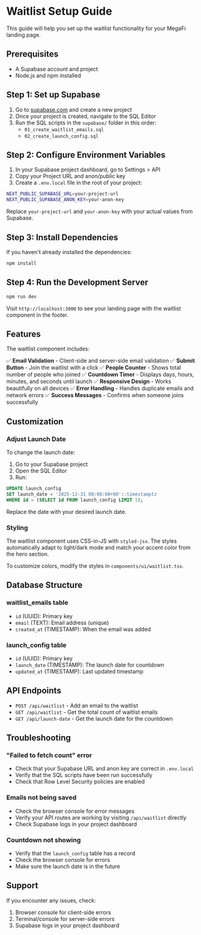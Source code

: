 # Waitlist Setup Guide

This guide will help you set up the waitlist functionality for your MegaFi landing page.

## Prerequisites

- A Supabase account and project
- Node.js and npm installed

## Step 1: Set up Supabase

1. Go to [supabase.com](https://supabase.com) and create a new project
2. Once your project is created, navigate to the SQL Editor
3. Run the SQL scripts in the `supabase/` folder in this order:
   - `01_create_waitlist_emails.sql`
   - `02_create_launch_config.sql`

## Step 2: Configure Environment Variables

1. In your Supabase project dashboard, go to Settings > API
2. Copy your Project URL and anon/public key
3. Create a `.env.local` file in the root of your project:

```bash
NEXT_PUBLIC_SUPABASE_URL=your-project-url
NEXT_PUBLIC_SUPABASE_ANON_KEY=your-anon-key
```

Replace `your-project-url` and `your-anon-key` with your actual values from Supabase.

## Step 3: Install Dependencies

If you haven't already installed the dependencies:

```bash
npm install
```

## Step 4: Run the Development Server

```bash
npm run dev
```

Visit `http://localhost:3000` to see your landing page with the waitlist component in the footer.

## Features

The waitlist component includes:

✅ **Email Validation** - Client-side and server-side email validation
✅ **Submit Button** - Join the waitlist with a click
✅ **People Counter** - Shows total number of people who joined
✅ **Countdown Timer** - Displays days, hours, minutes, and seconds until launch
✅ **Responsive Design** - Works beautifully on all devices
✅ **Error Handling** - Handles duplicate emails and network errors
✅ **Success Messages** - Confirms when someone joins successfully

## Customization

### Adjust Launch Date

To change the launch date:

1. Go to your Supabase project
2. Open the SQL Editor
3. Run:

```sql
UPDATE launch_config 
SET launch_date = '2025-12-31 00:00:00+00'::timestamptz 
WHERE id = (SELECT id FROM launch_config LIMIT 1);
```

Replace the date with your desired launch date.

### Styling

The waitlist component uses CSS-in-JS with `styled-jsx`. The styles automatically adapt to light/dark mode and match your accent color from the hero section.

To customize colors, modify the styles in `components/ui/waitlist.tsx`.

## Database Structure

### waitlist_emails table
- `id` (UUID): Primary key
- `email` (TEXT): Email address (unique)
- `created_at` (TIMESTAMP): When the email was added

### launch_config table
- `id` (UUID): Primary key
- `launch_date` (TIMESTAMP): The launch date for countdown
- `updated_at` (TIMESTAMP): Last updated timestamp

## API Endpoints

- `POST /api/waitlist` - Add an email to the waitlist
- `GET /api/waitlist` - Get the total count of waitlist emails
- `GET /api/launch-date` - Get the launch date for the countdown

## Troubleshooting

### "Failed to fetch count" error
- Check that your Supabase URL and anon key are correct in `.env.local`
- Verify that the SQL scripts have been run successfully
- Check that Row Level Security policies are enabled

### Emails not being saved
- Check the browser console for error messages
- Verify your API routes are working by visiting `/api/waitlist` directly
- Check Supabase logs in your project dashboard

### Countdown not showing
- Verify that the `launch_config` table has a record
- Check the browser console for errors
- Make sure the launch date is in the future

## Support

If you encounter any issues, check:
1. Browser console for client-side errors
2. Terminal/console for server-side errors
3. Supabase logs in your project dashboard

